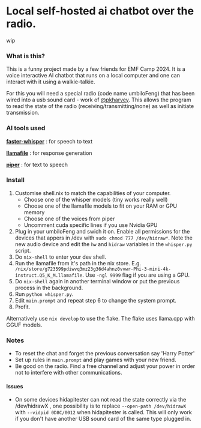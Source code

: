 # Local self-hosted ai chatbot over the radio.

wip

### What is this?

This is a funny project made by a few friends for EMF Camp 2024. It is a voice interactive AI chatbot that runs on a local computer and one can interact with it using a walkie-talkie.

For this you will need a special radio (code name umbiloFeng) that has been wired into a usb sound card - work of [@pkharvey](https://github.com/pkharvey/pttplay). This allows the program to read the state of the radio (receiving/transmitting/none) as well as initiate transmission.

### AI tools used

**[faster-whisper](https://github.com/SYSTRAN/faster-whisper)** : for speech to text

**[llamafile](https://github.com/mozilla-Ocho/llamafile)** : for response generation

**[piper](https://github.com/rhasspy/piper)** : for text to speech

### Install

1. Customise shell.nix to match the capabilities of your computer. 
    - Choose one of the whisper models (tiny works really well)
    - Choose one of the llamafile models to fit on your RAM or GPU memory
    - Choose one of the voices from piper
    - Uncomment cuda specific lines if you use Nvidia GPU
2. Plug in your umbiloFeng and swich it on. Enable all permissions for the devices that appers in /dev with `sudo chmod 777 /dev/hidraw*`. Note the new audio device and edit the `hw` and `hidraw` variables in the `whisper.py` script.
3. Do `nix-shell` to enter your dev shell.
4. Run the llamafile from it's path in the nix store. E.g. ` /nix/store/g723599pdiwvq3mz23g36d4ahnz0vvwr-Phi-3-mini-4k-instruct.Q5_K_M.llamafile`. Use `-ngl 9999` flag if you are using a GPU.
5. Do `nix-shell` again in another terminal window or put the previous process in the background.
6. Run `python whisper.py`. 
7. Edit `main.prompt` and repeat step 6 to change the system prompt.
8. Profit.

Alternatively use `nix develop` to use the flake. The flake uses llama.cpp with GGUF models.

### Notes

- To reset the chat and forget the previous conversation say 'Harry Potter'
- Set up rules in `main.prompt` and play games with your new friend.
- Be good on the radio. Find a free channel and adjust your power in order not to interfere with other communications.

#### Issues

- On some devices hidapitester can not read the state correctly via the /dev/hidrawX , one possibility is to replace `--open-path /dev/hidrawX`  with `--vidpid 0D8C/0012` when hidapitester is called. This will only work if you don't have another USB sound card of the same type plugged in.
